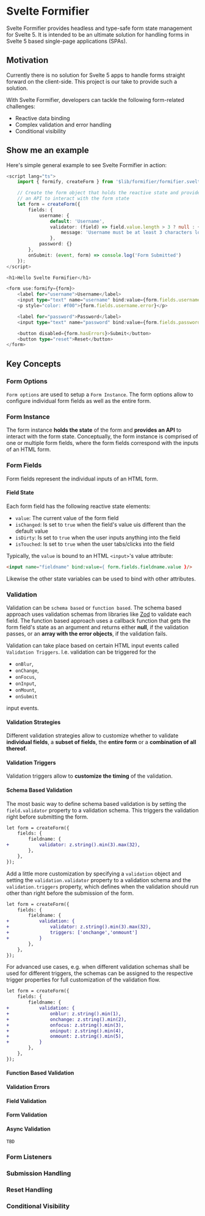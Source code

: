 # Svelte Formifier

Svelte Formifier provides headless and type-safe form state management for Svelte 5. It is intended to be an ultimate solution for handling forms in Svelte 5 based single-page applications (SPAs).

## Motivation

Currently there is no solution for Svelte 5 apps to handle forms straight forward on the client-side. This project is our take to provide such a solution.

With Svelte Formifier, developers can tackle the following form-related challenges:
- Reactive data binding 
- Complex validation and error handling
- Conditional visibility

## Show me an example

Here's simple general example to see Svelte Formifier in action:

```ts
<script lang="ts">
	import { formify, createForm } from '$lib/formifier/formifier.svelte.js';

    // Create the form object that holds the reactive state and provides 
    // an API to interact with the form state
	let form = createForm({
		fields: {
			username: {
				default: 'Username',
                validator: (field) => field.value.length > 3 ? null : { 
                    message: 'Username must be at least 3 characters long' }
                },
			password: {}
		},
		onSubmit: (event, form) => console.log('Form Submitted')
	});
</script>

<h1>Hello Svelte Formifier</h1>

<form use:formify={form}>
	<label for="username">Username</label>
	<input type="text" name="username" bind:value={form.fields.username.value} />
	<p style="color: #f00">{form.fields.username.error}</p>

	<label for="password">Password</label>
	<input type="text" name="password" bind:value={form.fields.password.value} />

	<button disabled={form.hasErrors}>Submit</button>
	<button type="reset">Reset</button>
</form>
```

## Key Concepts

### Form Options

``Form options`` are used to setup a `Form Instance`. The form options allow to configure individual form fields as well as the entire form.

### Form Instance

The form instance **holds the state** of the form and **provides an API** to interact with the form state. Conceptually, the form instance is comprised of one or multiple form fields, where the form fields correspond with the inputs of an HTML form.

### Form Fields

Form fields represent the individual inputs of an HTML form. 

#### Field State

Each form field has the following reactive state elements:

- `value`: The current value of the form field
- `isChanged`: Is set to `true` when the field's value uis different than the default value
- `isDirty`: Is set to `true` when the user inputs anything into the field
- `isTouched`: Is set to `true` when the user tabs/clicks into the field

Typically, the `value` is bound to an HTML `<input>`'s value attribute:

```html
<input name="fieldname" bind:value={ form.fields.fieldname.value }/>
```

Likewise the other state variables can be used to bind with other attributes. 

### Validation

Validation can be ``schema based`` or ``function based``. The schema based approach uses validation schemas from libraries like [Zod](https://zod.dev/) to validate each field. The function based approach uses a callback function that gets the form field's state as an argument and returns either **null**, if the validation passes, or an **array with the error objects**, if the validation fails.

Validation can take place based on certain HTML input events called ``Validation Triggers``. I.e. validation can be triggered for the 

- `onBlur`, 
- `onChange`, 
- `onFocus`,
- `onInput`,
- `onMount`,
- `onSubmit`

input events.

#### Validation Strategies

Different validation strategies allow to customize whether to validate **individual fields**, a **subset of fields**, the **entire form** or a **combination of all thereof**.

#### Validation Triggers

Validation triggers allow to **customize the timing** of the validation.

#### Schema Based Validation

The most basic way to define schema based validation is by setting the `field.validator` property to a validation schema. This triggers the validation right before submitting the form.

```diff
let form = createForm({
    fields: {
        fieldname: {
+           validator: z.string().min(3).max(32),
        },
    },
});
```

Add a little more customization by specifying a `validation` object and setting the `validation.validator` property to a validation schema and the `validation.triggers` property, which defines when the validation should run other than right before the submission of the form.

```diff
let form = createForm({
    fields: {
        fieldname: {
+           validation: {
+               validator: z.string().min(3).max(32),
+               triggers: ['onchange','onmount']
+           }
        },
    },
});
```

For advanced use cases, e.g. when different validation schemas shall be used for different triggers, the schemas can be assigned to the respective trigger properties for full customization of the validation flow.

```diff
let form = createForm({
    fields: {
        fieldname: {
+           validation: {
+               onblur: z.string().min(1),
+               onchange: z.string().min(2),
+               onfocus: z.string().min(3),
+               oninput: z.string().min(4),
+               onmount: z.string().min(5),
+           }
        },
    },
});
```

#### Function Based Validation

#### Validation Errors

#### Field Validation

#### Form Validation

#### Async Validation

`TBD`

### Form Listeners

### Submission Handling

### Reset Handling

### Conditional Visibility